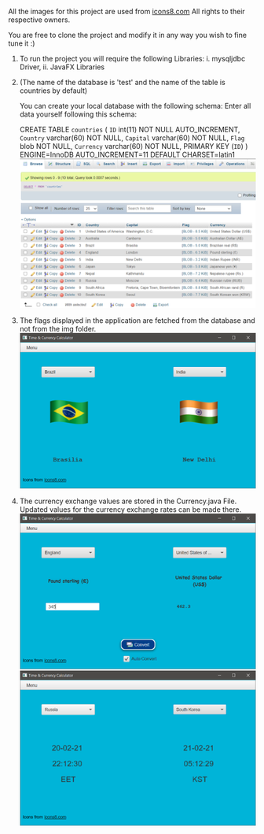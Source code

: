 All the images for this project are used from [icons8.com](https://icons8.com)
All rights to their respective owners.

You are free to clone the project and modify it in any way you wish to fine tune it :)
1. To run the project you will require the following Libraries:
    i.  mysqljdbc Driver,
    ii. JavaFX Libraries

2.  (The name of the database is 'test' and the name of the table is countries by default)

    You can create your local database with the following schema:
    Enter all data yourself following this schema:
    
    CREATE TABLE `countries` (
     `ID` int(11) NOT NULL AUTO_INCREMENT,
     `Country` varchar(60) NOT NULL,
     `Capital` varchar(60) NOT NULL,
     `Flag` blob NOT NULL,
     `Currency` varchar(60) NOT NULL,
     PRIMARY KEY (`ID`)
    ) ENGINE=InnoDB AUTO_INCREMENT=11 DEFAULT CHARSET=latin1
    ![](images/DatabaseModel.png)

3. The flags displayed in the application are fetched from the database and not from the img folder.
    ![](images/Country.png)
4. The currency exchange values are stored in the Currency.java File. Updated values for the currency exchange rates can be made there.
    ![](images/Currency.png)
    ![](images/Time.png)
